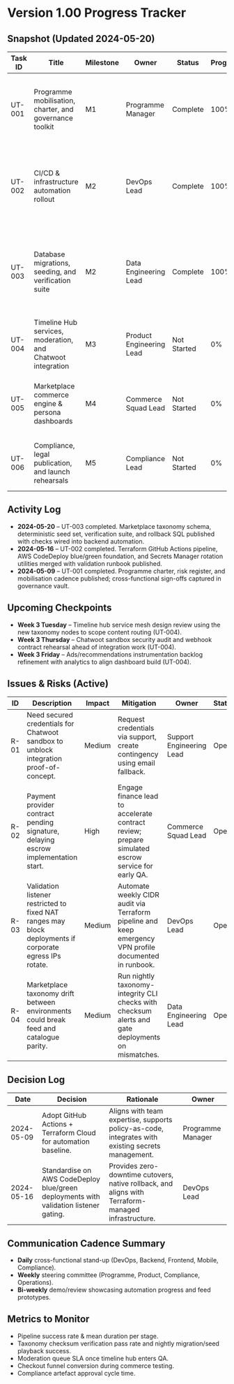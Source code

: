# Version 1.00 Progress Tracker

## Snapshot (Updated 2024-05-20)
| Task ID | Title | Milestone | Owner | Status | Progress | Last Update | Notes |
| --- | --- | --- | --- | --- | --- | --- | --- |
| UT-001 | Programme mobilisation, charter, and governance toolkit | M1 | Programme Manager | Complete | 100% | 2024-05-09 | Update plan, milestones, task list, and tracker published; steering cadence agreed. |
| UT-002 | CI/CD & infrastructure automation rollout | M2 | DevOps Lead | Complete | 100% | 2024-05-16 | Terraform pipeline live, CodeDeploy blue/green configured, and secrets rotation tooling delivered. |
| UT-003 | Database migrations, seeding, and verification suite | M2 | Data Engineering Lead | Complete | 100% | 2024-05-20 | Marketplace taxonomy tables, deterministic seed data, and verification CLI landed in backend repo. |
| UT-004 | Timeline Hub services, moderation, and Chatwoot integration | M3 | Product Engineering Lead | Not Started | 0% | – | Blocked until automation + data foundations land. |
| UT-005 | Marketplace commerce engine & persona dashboards | M4 | Commerce Squad Lead | Not Started | 0% | – | Requires payment processor agreements and shared services APIs. |
| UT-006 | Compliance, legal publication, and launch rehearsals | M5 | Compliance Lead | Not Started | 0% | – | Dependent on feature completion and analytics readiness. |

## Activity Log
- **2024-05-20** – UT-003 completed. Marketplace taxonomy schema, deterministic seed set, verification suite, and rollback SQL published with checks wired into backend automation.
- **2024-05-16** – UT-002 completed. Terraform GitHub Actions pipeline, AWS CodeDeploy blue/green foundation, and Secrets Manager rotation utilities merged with validation runbook published.
- **2024-05-09** – UT-001 completed. Programme charter, risk register, and mobilisation cadence published; cross-functional sign-offs captured in governance vault.

## Upcoming Checkpoints
- **Week 3 Tuesday** – Timeline hub service mesh design review using the new taxonomy nodes to scope content routing (UT-004).
- **Week 3 Thursday** – Chatwoot sandbox security audit and webhook contract rehearsal ahead of integration work (UT-004).
- **Week 3 Friday** – Ads/recommendations instrumentation backlog refinement with analytics to align dashboard build (UT-004).

## Issues & Risks (Active)
| ID | Description | Impact | Mitigation | Owner | Status |
| --- | --- | --- | --- | --- | --- |
| R-01 | Need secured credentials for Chatwoot sandbox to unblock integration proof-of-concept. | Medium | Request credentials via support, create contingency using email fallback. | Support Engineering Lead | Open |
| R-02 | Payment provider contract pending signature, delaying escrow implementation start. | High | Engage finance lead to accelerate contract review; prepare simulated escrow service for early QA. | Commerce Squad Lead | Open |
| R-03 | Validation listener restricted to fixed NAT ranges may block deployments if corporate egress IPs rotate. | Medium | Automate weekly CIDR audit via Terraform pipeline and keep emergency VPN profile documented in runbook. | DevOps Lead | Open |
| R-04 | Marketplace taxonomy drift between environments could break feed and catalogue parity. | Medium | Run nightly taxonomy-integrity CLI checks with checksum alerts and gate deployments on mismatches. | Data Engineering Lead | Open |

## Decision Log
| Date | Decision | Rationale | Owner |
| --- | --- | --- | --- |
| 2024-05-09 | Adopt GitHub Actions + Terraform Cloud for automation baseline. | Aligns with team expertise, supports policy-as-code, integrates with existing secrets management. | Programme Manager |
| 2024-05-16 | Standardise on AWS CodeDeploy blue/green deployments with validation listener gating. | Provides zero-downtime cutovers, native rollback, and aligns with Terraform-managed infrastructure. | DevOps Lead |

## Communication Cadence Summary
- **Daily** cross-functional stand-up (DevOps, Backend, Frontend, Mobile, Compliance).
- **Weekly** steering committee (Programme, Product, Compliance, Operations).
- **Bi-weekly** demo/review showcasing automation progress and feed prototypes.

## Metrics to Monitor
- Pipeline success rate & mean duration per stage.
- Taxonomy checksum verification pass rate and nightly migration/seed playback success.
- Moderation queue SLA once timeline hub enters QA.
- Checkout funnel conversion during commerce testing.
- Compliance artefact approval cycle time.
